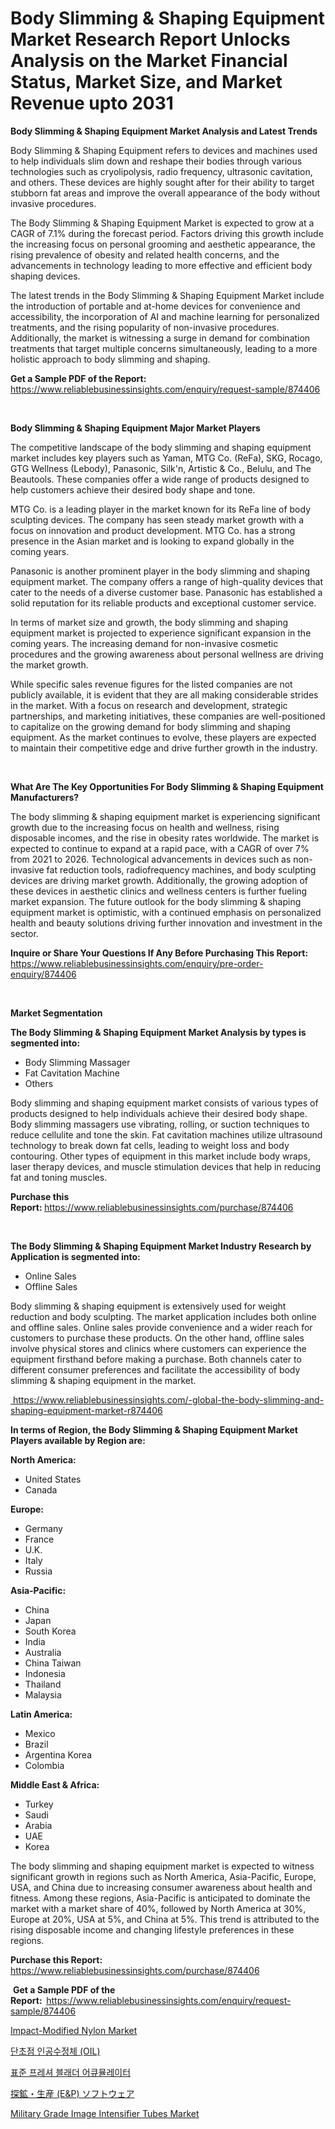 <p><h1>Body Slimming & Shaping Equipment Market Research Report Unlocks Analysis on the Market Financial Status, Market Size, and Market Revenue upto 2031</h1></p><p><strong>Body Slimming & Shaping Equipment Market Analysis and Latest Trends</strong></p>
<p><p>Body Slimming & Shaping Equipment refers to devices and machines used to help individuals slim down and reshape their bodies through various technologies such as cryolipolysis, radio frequency, ultrasonic cavitation, and others. These devices are highly sought after for their ability to target stubborn fat areas and improve the overall appearance of the body without invasive procedures.</p><p>The Body Slimming & Shaping Equipment Market is expected to grow at a CAGR of 7.1% during the forecast period. Factors driving this growth include the increasing focus on personal grooming and aesthetic appearance, the rising prevalence of obesity and related health concerns, and the advancements in technology leading to more effective and efficient body shaping devices.</p><p>The latest trends in the Body Slimming & Shaping Equipment Market include the introduction of portable and at-home devices for convenience and accessibility, the incorporation of AI and machine learning for personalized treatments, and the rising popularity of non-invasive procedures. Additionally, the market is witnessing a surge in demand for combination treatments that target multiple concerns simultaneously, leading to a more holistic approach to body slimming and shaping.</p></p>
<p><strong>Get a Sample PDF of the Report:&nbsp;</strong> <a href="https://www.reliablebusinessinsights.com/enquiry/request-sample/874406">https://www.reliablebusinessinsights.com/enquiry/request-sample/874406</a></p>
<p>&nbsp;</p>
<p><strong>Body Slimming & Shaping Equipment Major Market Players</strong></p>
<p><p>The competitive landscape of the body slimming and shaping equipment market includes key players such as Yaman, MTG Co. (ReFa), SKG, Rocago, GTG Wellness (Lebody), Panasonic, Silk'n, Artistic & Co., Belulu, and The Beautools. These companies offer a wide range of products designed to help customers achieve their desired body shape and tone.</p><p>MTG Co. is a leading player in the market known for its ReFa line of body sculpting devices. The company has seen steady market growth with a focus on innovation and product development. MTG Co. has a strong presence in the Asian market and is looking to expand globally in the coming years.</p><p>Panasonic is another prominent player in the body slimming and shaping equipment market. The company offers a range of high-quality devices that cater to the needs of a diverse customer base. Panasonic has established a solid reputation for its reliable products and exceptional customer service.</p><p>In terms of market size and growth, the body slimming and shaping equipment market is projected to experience significant expansion in the coming years. The increasing demand for non-invasive cosmetic procedures and the growing awareness about personal wellness are driving the market growth.</p><p>While specific sales revenue figures for the listed companies are not publicly available, it is evident that they are all making considerable strides in the market. With a focus on research and development, strategic partnerships, and marketing initiatives, these companies are well-positioned to capitalize on the growing demand for body slimming and shaping equipment. As the market continues to evolve, these players are expected to maintain their competitive edge and drive further growth in the industry.</p></p>
<p>&nbsp;</p>
<p><strong>What Are The Key Opportunities For Body Slimming & Shaping Equipment Manufacturers?</strong></p>
<p><p>The body slimming & shaping equipment market is experiencing significant growth due to the increasing focus on health and wellness, rising disposable incomes, and the rise in obesity rates worldwide. The market is expected to continue to expand at a rapid pace, with a CAGR of over 7% from 2021 to 2026. Technological advancements in devices such as non-invasive fat reduction tools, radiofrequency machines, and body sculpting devices are driving market growth. Additionally, the growing adoption of these devices in aesthetic clinics and wellness centers is further fueling market expansion. The future outlook for the body slimming & shaping equipment market is optimistic, with a continued emphasis on personalized health and beauty solutions driving further innovation and investment in the sector.</p></p>
<p><strong>Inquire or Share Your Questions If Any Before Purchasing This Report:</strong> <a href="https://www.reliablebusinessinsights.com/enquiry/pre-order-enquiry/874406">https://www.reliablebusinessinsights.com/enquiry/pre-order-enquiry/874406</a></p>
<p>&nbsp;</p>
<p><strong>Market Segmentation</strong></p>
<p><strong>The Body Slimming & Shaping Equipment Market Analysis by types is segmented into:</strong></p>
<p><ul><li>Body Slimming Massager</li><li>Fat Cavitation Machine</li><li>Others</li></ul></p>
<p><p>Body slimming and shaping equipment market consists of various types of products designed to help individuals achieve their desired body shape. Body slimming massagers use vibrating, rolling, or suction techniques to reduce cellulite and tone the skin. Fat cavitation machines utilize ultrasound technology to break down fat cells, leading to weight loss and body contouring. Other types of equipment in this market include body wraps, laser therapy devices, and muscle stimulation devices that help in reducing fat and toning muscles.</p></p>
<p><strong>Purchase this Report:&nbsp;</strong><a href="https://www.reliablebusinessinsights.com/purchase/874406">https://www.reliablebusinessinsights.com/purchase/874406</a></p>
<p>&nbsp;</p>
<p><strong>The Body Slimming & Shaping Equipment Market Industry Research by Application is segmented into:</strong></p>
<p><ul><li>Online Sales</li><li>Offline Sales</li></ul></p>
<p><p>Body slimming & shaping equipment is extensively used for weight reduction and body sculpting. The market application includes both online and offline sales. Online sales provide convenience and a wider reach for customers to purchase these products. On the other hand, offline sales involve physical stores and clinics where customers can experience the equipment firsthand before making a purchase. Both channels cater to different consumer preferences and facilitate the accessibility of body slimming & shaping equipment in the market.</p></p>
<p><a href="https://www.reliablebusinessinsights.com/-global-the-body-slimming-and-shaping-equipment-market-r874406">&nbsp;https://www.reliablebusinessinsights.com/-global-the-body-slimming-and-shaping-equipment-market-r874406</a></p>
<p><strong>In terms of Region, the Body Slimming & Shaping Equipment Market Players available by Region are:</strong></p>
<p>
    <p> <strong> North America: </strong>
        <ul>
            <li>United States</li>
            <li>Canada</li>
        </ul>
        </p> 
    <p> <strong> Europe: </strong>
        <ul>
            <li>Germany</li>
            <li>France</li>
            <li>U.K.</li>
            <li>Italy</li>
            <li>Russia</li>
        </ul>
        </p> 
    <p> <strong> Asia-Pacific: </strong>
        <ul>
            <li>China</li>
            <li>Japan</li>
            <li>South Korea</li>
            <li>India</li>
            <li>Australia</li>
            <li>China Taiwan</li>
            <li>Indonesia</li>
            <li>Thailand</li>
            <li>Malaysia</li>
        </ul>
        </p> 
    <p> <strong> Latin America: </strong>
        <ul>
            <li>Mexico</li>
            <li>Brazil</li>
            <li>Argentina Korea</li>
            <li>Colombia</li>
        </ul>
        </p> 
    <p> <strong> Middle East & Africa: </strong>
        <ul>
            <li>Turkey</li>
            <li>Saudi</li>
            <li>Arabia</li>
            <li>UAE</li>
            <li>Korea</li>
        </ul>
    </p>
    </p>
<p><p>The body slimming and shaping equipment market is expected to witness significant growth in regions such as North America, Asia-Pacific, Europe, USA, and China due to increasing consumer awareness about health and fitness. Among these regions, Asia-Pacific is anticipated to dominate the market with a market share of 40%, followed by North America at 30%, Europe at 20%, USA at 5%, and China at 5%. This trend is attributed to the rising disposable income and changing lifestyle preferences in these regions.</p></p>
<p><strong>Purchase this Report: </strong><a href="https://www.reliablebusinessinsights.com/purchase/874406">https://www.reliablebusinessinsights.com/purchase/874406</a></p>
<p>&nbsp;<strong>Get a Sample PDF of the Report:&nbsp;&nbsp;</strong><a href="https://www.reliablebusinessinsights.com/enquiry/request-sample/874406">https://www.reliablebusinessinsights.com/enquiry/request-sample/874406</a></p>
<p><strong></strong></p>
<p><p><a href="https://github.com/wnxtvsgd56/Market-Research-Report-List-1/blob/main/impact-modified-nylon-market.md">Impact-Modified Nylon Market</a></p><p><a href="https://github.com/TitusBoyer1/Market-Research-Report-List-1/blob/main/3884083126449.md">단초점 인공수정체 (OIL)</a></p><p><a href="https://medium.com/@angelardelean202220221/%EA%B8%80%EB%A1%9C%EB%B2%8C-%ED%91%9C%EC%A4%80-%EC%95%95%EB%A0%A5-%EB%B8%94%EB%9E%98%EB%8D%94-%EC%95%A1%EC%8A%AC%EB%9F%AC%EB%A0%88%EC%9D%B4%ED%84%B0-%EC%8B%9C%EC%9E%A5%EC%9D%80-2024%EB%85%84%EB%B6%80%ED%84%B0-2031%EB%85%84%EA%B9%8C%EC%A7%80-%EC%9D%98-%EC%97%B0%ED%8F%89%EA%B7%A0-%EC%84%B1%EC%9E%A5%EB%A5%A0%EB%A1%9C-%EC%84%B1%EC%9E%A5%ED%95%A0-%EA%B2%83%EC%9C%BC%EB%A1%9C-%EC%98%88%EC%B8%A1%EB%90%A9%EB%8B%88%EB%8B%A4-63106f16479d">표준 프레셔 블래더 어큐뮬레이터</a></p><p><a href="https://github.com/mm14022023/Market-Research-Report-List-1/blob/main/4569086119066.md">探鉱・生産 (E&P) ソフトウェア</a></p><p><a href="https://github.com/crlaem461/Market-Research-Report-List-1/blob/main/military-grade-image-intensifier-tubes-market.md">Military Grade Image Intensifier Tubes Market</a></p></p>